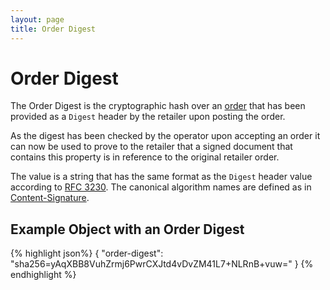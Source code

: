 ```yaml
---
layout: page
title: Order Digest
---
```


# Order Digest

The Order Digest is the cryptographic hash over an [order](../concepts/order) that has been provided as a `Digest` header by the retailer upon posting the order.

As the digest has been checked by the operator upon accepting an order it can now be used to prove to the retailer that a signed document that contains this property is in reference to the original retailer order.

The value is a string that has the same format as the `Digest` header value according to [RFC 3230](http://tools.ietf.org/html/rfc3230). The canonical algorithm names are defined as in [Content-Signature](http://www.lotteries.io/rfcs/content-signature#algorithms).

## Example Object with an Order Digest

{% highlight json%}
{
	"order-digest": "sha256=yAqXBB8VuhZrmj6PwrCXJtd4vDvZM41L7+NLRnB+vuw="
}
{% endhighlight %}
